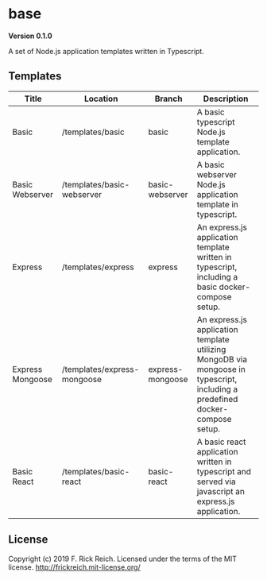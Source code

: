 # base

**Version 0.1.0**

A set of Node.js application templates written in Typescript.

## Templates

| Title             | Location                    | Branch           | Description                                                                                                                   |
| ----------------- | --------------------------- | ---------------- | ----------------------------------------------------------------------------------------------------------------------------- |
| Basic             | /templates/basic            | basic            | A basic typescript Node.js template application.                                                                              |
| Basic Webserver   | /templates/basic-webserver  | basic-webserver  | A basic webserver Node.js application template in typescript.                                                                 |
| Express           | /templates/express          | express          | An express.js application template written in typescript, including a basic docker-compose setup.                             |
| Express Mongoose  | /templates/express-mongoose | express-mongoose | An express.js application template utilizing MongoDB via mongoose in typescript, including a predefined docker-compose setup. |
| Basic React       | /templates/basic-react      | basic-react      | A basic react application written in typescript and served via javascript an express.js application.                          |

## License

Copyright (c) 2019 F. Rick Reich. Licensed under the terms of the MIT license. http://frickreich.mit-license.org/

